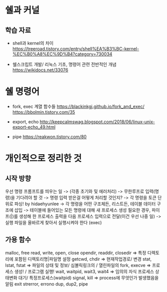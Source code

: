 # 쉘과 커널

## 학습 자료

- shell과 kernel의 차이
https://treeroad.tistory.com/entry/shell%EA%B3%BC-kernel-%EC%B0%A8%EC%9D%B4?category=730034

- 쉘스크립트 개발/ 리눅스 기초, 명령어 관련 전반적인 개념
https://wikidocs.net/33076


# 쉘 명령어
- fork, exec 계열 함수들
https://blackinkgj.github.io/fork_and_exec/
https://bbolmin.tistory.com/35

- export, echo
http://keepcalmswag.blogspot.com/2018/06/linux-unix-export-echo_49.html

- pipe
https://reakwon.tistory.com/80

# 개인적으로 정리한 것

## 시작 방향
우선 명령 프롬프트를 띄우는 일 -> (각종 초기와 및 에러처리) 
-> 무한루프로 입력(명령)을 기다려야 할 것
-> 명령 입력 받은걸 어떻게 처리할 것인지? -> 각 명령을 토큰 단위로 파싱! by hidaehyunlee
-> 각 명령을 어떤 구조체든, 리스트든, 테이블 데이터 구조에 삽입
-> 테이블에 들어있는 모든 명령에 대해 새 프로세스 생성
	필요한 경우, 파이프(|)를 생성해 한 프로세스 출력을 다음 프로세스 입력으로 전달(이건 우선 나중 일)
-> 실행 파일을 올바르게 찾아서 실행시켜야 한다 (exec)

## 가용 함수
malloc, free
read, write, open, close
opendir, readdir, closedir => 특정 디렉토리에 포함된 디렉토리명|파일명 설정
getcwd, chdir 			=> 현재작업경로/ 변경
stat, lstat, fstat 		=> 파일의 상태 및 정보/ 심볼릭링크의 / 열린파일의
fork, execve 			=> 프로세스 생성! / 프로그램 실행!
wait, waitpid, wait3, wait4 => 임의의 자식 프로세스 상태변화 대기/ 특정프로세스(waitpid)
signal, kill 			=>	process에 무엇인가 발생했음을 알림
exit
strerror, errono
dup, dup2, pipe

